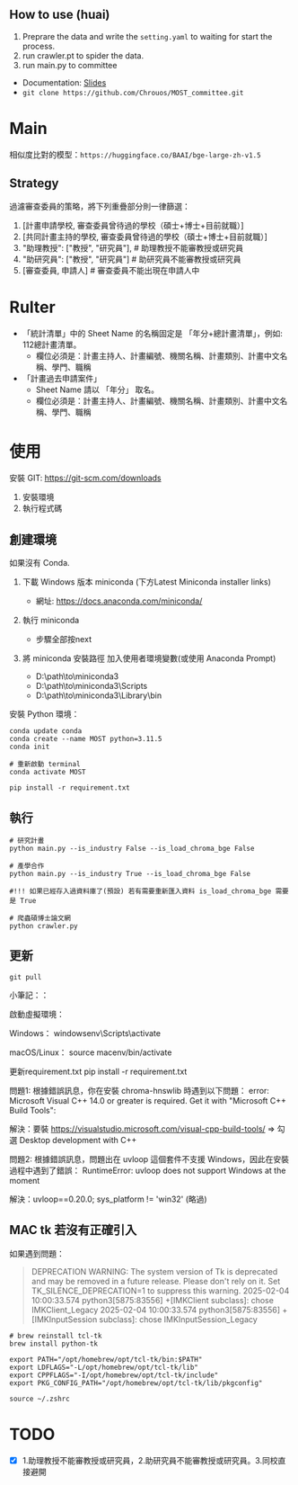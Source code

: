## How to use (huai)
1. Preprare the data and write the `setting.yaml` to waiting for start the process. 
2. run crawler.pt to spider the data.
3. run main.py to committee

+ Documentation: [Slides](https://docs.google.com/presentation/d/1CEhxtZ017oe7CfgC6S8-L7yWSMi0eQIIFs5ens1QY4I/edit?usp=sharing)
+ `git clone https://github.com/Chrouos/MOST_committee.git`

# Main

相似度比對的模型：`https://huggingface.co/BAAI/bge-large-zh-v1.5`  

## Strategy 

過濾審查委員的策略，將下列重疊部分則一律篩選：
1. [計畫申請學校, 審查委員曾待過的學校（碩士+博士+目前就職）]
2. [共同計畫主持的學校, 審查委員曾待過的學校（碩士+博士+目前就職）]
3. "助理教授": ["教授", "研究員"],   # 助理教授不能審教授或研究員
4. "助研究員": ["教授", "研究員"]    # 助研究員不能審教授或研究員
5. [審查委員, 申請人] # 審查委員不能出現在申請人中

# Rulter
+ 「統計清單」中的 Sheet Name 的名稱固定是 「年分+總計畫清單」，例如: 112總計畫清單。
  + 欄位必須是：計畫主持人、計畫編號、機關名稱、計畫類別、計畫中文名稱、學門、職稱
+ 「計畫過去申請案件」
  + Sheet Name 請以 「年分」 取名。
  + 欄位必須是：計畫主持人、計畫編號、機關名稱、計畫類別、計畫中文名稱、學門、職稱


# 使用
安裝 GIT: https://git-scm.com/downloads


1. 安裝環境
2. 執行程式碼

## 創建環境
如果沒有 Conda.
1. 下載 Windows 版本 miniconda (下方Latest Miniconda installer links)
    + 網址: https://docs.anaconda.com/miniconda/

2. 執行 miniconda
    + 步驟全部按next

3. 將 miniconda 安裝路徑 加入使用者環境變數(或使用 Anaconda Prompt)
    + D:\path\to\miniconda3
    + D:\path\to\miniconda3\Scripts
    + D:\path\to\miniconda3\Library\bin

安裝 Python 環境：
```
conda update conda
conda create --name MOST python=3.11.5
conda init

# 重新啟動 terminal
conda activate MOST

pip install -r requirement.txt
```

## 執行
```
# 研究計畫
python main.py --is_industry False --is_load_chroma_bge False

# 產學合作
python main.py --is_industry True --is_load_chroma_bge False

#!!! 如果已經存入過資料庫了(預設) 若有需要重新匯入資料 is_load_chroma_bge 需要是 True

# 爬蟲碩博士論文網
python crawler.py
```

## 更新
```
git pull
```

小筆記：：

啟動虛擬環境：

Windows：
windowsenv\Scripts\activate

macOS/Linux：
source macenv/bin/activate

更新requirement.txt
pip install -r requirement.txt

問題1:
根據錯誤訊息，你在安裝 chroma-hnswlib 時遇到以下問題：
error: Microsoft Visual C++ 14.0 or greater is required. Get it with "Microsoft C++ Build Tools": 

解決：要裝
https://visualstudio.microsoft.com/visual-cpp-build-tools/
=> 勾選 Desktop development with C++

問題2:
根據錯誤訊息，問題出在 uvloop 這個套件不支援 Windows，因此在安裝過程中遇到了錯誤：
RuntimeError: uvloop does not support Windows at the moment

解決：uvloop==0.20.0; sys_platform != 'win32' (略過)


## MAC tk 若沒有正確引入

如果遇到問題：
> DEPRECATION WARNING: The system version of Tk is deprecated and may be removed in a future release. Please don't rely on it. Set TK_SILENCE_DEPRECATION=1 to suppress this warning.
> 2025-02-04 10:00:33.574 python3[5875:83556] +[IMKClient subclass]: chose IMKClient_Legacy
> 2025-02-04 10:00:33.574 python3[5875:83556] +[IMKInputSession subclass]: chose IMKInputSession_Legacy

```shell
# brew reinstall tcl-tk
brew install python-tk

export PATH="/opt/homebrew/opt/tcl-tk/bin:$PATH"
export LDFLAGS="-L/opt/homebrew/opt/tcl-tk/lib"
export CPPFLAGS="-I/opt/homebrew/opt/tcl-tk/include"
export PKG_CONFIG_PATH="/opt/homebrew/opt/tcl-tk/lib/pkgconfig"

source ~/.zshrc
```


# TODO
+ [x] 1.助理教授不能審教授或研究員，2.助研究員不能審教授或研究員。3.同校直接避開

